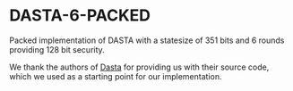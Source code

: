 # DASTA-6-PACKED

Packed implementation of DASTA with a statesize of 351 bits and 6 rounds providing 128 bit security.

We thank the authors of [Dasta](https://tosc.iacr.org/index.php/ToSC/article/view/8696/8288) for providing us with their source code, which we used as a starting point for our implementation.
